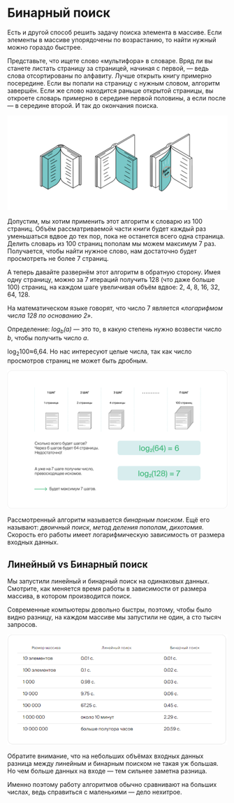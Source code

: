 # Бинарный поиск

Есть и другой способ решить задачу поиска элемента в массиве. Если элементы в массиве упорядочены по возрастанию, то найти нужный можно гораздо быстрее.

Представьте, что ищете слово «мультифора» в словаре. Вряд ли вы станете листать страницу за страницей, начиная с первой, — ведь слова отсортированы по алфавиту. Лучше открыть книгу примерно посередине. Если вы попали на страницу с нужным словом, алгоритм завершён. Если же слово находится раньше открытой страницы, вы откроете словарь примерно в середине первой половины, а если после — в середине второй. И так до окончания поиска.

![search](img/Image2.png)

Допустим, мы хотим применить этот алгоритм к словарю из 100 страниц. 
Объём рассматриваемой части книги будет каждый раз уменьшаться вдвое до тех пор, 
пока не останется всего одна страница. Делить словарь из 100 страниц пополам мы 
можем максимум 7 раз. Получается, чтобы найти нужное слово, нам достаточно будет 
просмотреть не более 7 страниц.

А теперь давайте развернём этот алгоритм в обратную сторону. Имея одну страницу, можно за 7 итераций получить 128 (что даже больше 100) страниц, на каждом шаге увеличивая объём вдвое: 2, 4, 8, 16, 32, 64, 128.

На математическом языке говорят, что число 7 является _«логарифмом числа 128 по основанию 2»_.

Определение:
_log<sub>b</sub>(a)_ — это то, в какую степень нужно возвести число _b_, чтобы получить число _a_.

log<sub>2</sub>100≈6,64. Но нас интересуют целые числа, так как число просмотров страниц не может быть дробным.

![](img/Image3.png)

Рассмотренный алгоритм называется _бинарным поиском_. Ещё его называют: _двоичный поиск_, 
_метод деления пополам_, _дихотомия_. Скорость его работы имеет логарифмическую зависимость 
от размера входных данных.

## Линейный vs Бинарный поиск

Мы запустили линейный и бинарный поиск на одинаковых данных. Смотрите, как меняется время работы в зависимости от размера массива, в котором производится поиск.

Современные компьютеры довольно быстры, поэтому, чтобы было видно разницу, на каждом массиве мы запустили не один, а сто тысяч запросов.

![](img/Image4.png)

Обратите внимание, что на небольших объёмах входных данных разница между линейным и бинарным поиском не такая уж большая. Но чем больше данных на входе — тем сильнее заметна разница.

Именно поэтому работу алгоритмов обычно сравнивают на больших числах, ведь справиться с маленькими — дело нехитрое.